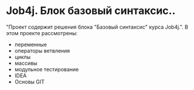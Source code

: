 # Job4j. Блок базовый синтаксис..
"Проект содержит решения блока "Базовый синтаксис" курса Job4j.".
В этом проекте рассмотрены:
- переменные
- операторы ветвления
- циклы
- массивы
- модульное тестирование
- IDEA
- Основы GIT